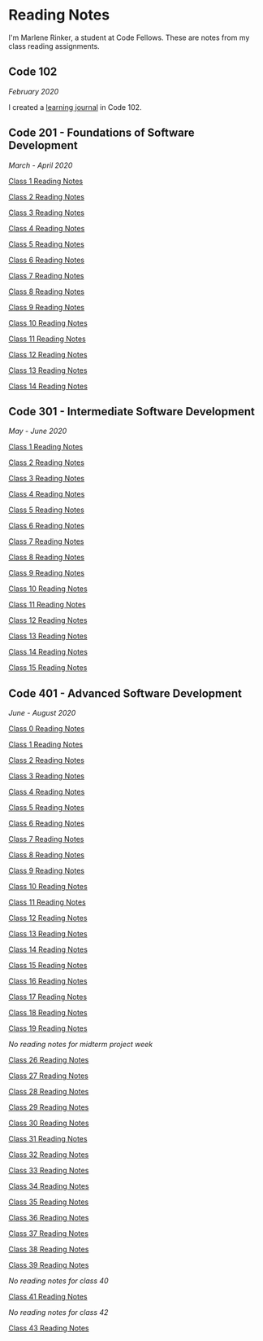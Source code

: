 # Reading Notes

I'm Marlene Rinker, a student at Code Fellows. These are notes from my class reading assignments.

## Code 102 
_February 2020_

I created a [learning journal](https://marlene-rinker.github.io/learning-journal/) in Code 102. 

## Code 201 - Foundations of Software Development
_March - April 2020_

[Class 1 Reading Notes](https://marlene-rinker.github.io/reading-notes/201/class-01) 

[Class 2 Reading Notes](https://marlene-rinker.github.io/reading-notes/201/class-02)

[Class 3 Reading Notes](https://marlene-rinker.github.io/reading-notes/201/class-03)

[Class 4 Reading Notes](https://marlene-rinker.github.io/reading-notes/201/class-04)

[Class 5 Reading Notes](https://marlene-rinker.github.io/reading-notes/201/class-05)

[Class 6 Reading Notes](https://marlene-rinker.github.io/reading-notes/201/class-06)

[Class 7 Reading Notes](https://marlene-rinker.github.io/reading-notes/201/class-07)

[Class 8 Reading Notes](https://marlene-rinker.github.io/reading-notes/201/class-08)

[Class 9 Reading Notes](https://marlene-rinker.github.io/reading-notes/201/class-09)

[Class 10 Reading Notes](https://marlene-rinker.github.io/reading-notes/201/class-10)

[Class 11 Reading Notes](https://marlene-rinker.github.io/reading-notes/201/class-11)

[Class 12 Reading Notes](https://marlene-rinker.github.io/reading-notes/201/class-12)

[Class 13 Reading Notes](https://marlene-rinker.github.io/reading-notes/201/class-13)

[Class 14 Reading Notes](https://marlene-rinker.github.io/reading-notes/201/class-14)

## Code 301 - Intermediate Software Development
_May - June 2020_

[Class 1 Reading Notes](https://marlene-rinker.github.io/reading-notes/301/class-01)

[Class 2 Reading Notes](https://marlene-rinker.github.io/reading-notes/301/class-02)

[Class 3 Reading Notes](https://marlene-rinker.github.io/reading-notes/301/class-03)

[Class 4 Reading Notes](https://marlene-rinker.github.io/reading-notes/301/class-04)

[Class 5 Reading Notes](https://marlene-rinker.github.io/reading-notes/301/class-05)

[Class 6 Reading Notes](https://marlene-rinker.github.io/reading-notes/301/class-06)

[Class 7 Reading Notes](https://marlene-rinker.github.io/reading-notes/301/class-07)

[Class 8 Reading Notes](https://marlene-rinker.github.io/reading-notes/301/class-08)

[Class 9 Reading Notes](https://marlene-rinker.github.io/reading-notes/301/class-09)

[Class 10 Reading Notes](https://marlene-rinker.github.io/reading-notes/301/class-10)

[Class 11 Reading Notes](https://marlene-rinker.github.io/reading-notes/301/class-11)

[Class 12 Reading Notes](https://marlene-rinker.github.io/reading-notes/301/class-12)

[Class 13 Reading Notes](https://marlene-rinker.github.io/reading-notes/301/class-13)

[Class 14 Reading Notes](https://marlene-rinker.github.io/reading-notes/301/class-14)

[Class 15 Reading Notes](https://marlene-rinker.github.io/reading-notes/301/class-15)

## Code 401 - Advanced Software Development
_June - August 2020_

[Class 0 Reading Notes](https://marlene-rinker.github.io/reading-notes/401/class-00)

[Class 1 Reading Notes](https://marlene-rinker.github.io/reading-notes/401/class-01)

[Class 2 Reading Notes](https://marlene-rinker.github.io/reading-notes/401/class-02)

[Class 3 Reading Notes](https://marlene-rinker.github.io/reading-notes/401/class-03)

[Class 4 Reading Notes](https://marlene-rinker.github.io/reading-notes/401/class-04)

[Class 5 Reading Notes](https://marlene-rinker.github.io/reading-notes/401/class-05)

[Class 6 Reading Notes](https://marlene-rinker.github.io/reading-notes/401/class-06)

[Class 7 Reading Notes](https://marlene-rinker.github.io/reading-notes/401/class-07)

[Class 8 Reading Notes](https://marlene-rinker.github.io/reading-notes/401/class-08)

[Class 9 Reading Notes](https://marlene-rinker.github.io/reading-notes/401/class-09)

[Class 10 Reading Notes](https://marlene-rinker.github.io/reading-notes/401/class-10)

[Class 11 Reading Notes](https://marlene-rinker.github.io/reading-notes/401/class-11)

[Class 12 Reading Notes](https://marlene-rinker.github.io/reading-notes/401/class-12)

[Class 13 Reading Notes](https://marlene-rinker.github.io/reading-notes/401/class-13)

[Class 14 Reading Notes](https://marlene-rinker.github.io/reading-notes/401/class-14)

[Class 15 Reading Notes](https://marlene-rinker.github.io/reading-notes/401/class-15)

[Class 16 Reading Notes](https://marlene-rinker.github.io/reading-notes/401/class-16)

[Class 17 Reading Notes](https://marlene-rinker.github.io/reading-notes/401/class-17)

[Class 18 Reading Notes](https://marlene-rinker.github.io/reading-notes/401/class-18)

[Class 19 Reading Notes](https://marlene-rinker.github.io/reading-notes/401/class-19)

_No reading notes for midterm project week_

[Class 26 Reading Notes](https://marlene-rinker.github.io/reading-notes/401/class-26)

[Class 27 Reading Notes](https://marlene-rinker.github.io/reading-notes/401/class-27)

[Class 28 Reading Notes](https://marlene-rinker.github.io/reading-notes/401/class-28)

[Class 29 Reading Notes](https://marlene-rinker.github.io/reading-notes/401/class-29)

[Class 30 Reading Notes](https://marlene-rinker.github.io/reading-notes/401/class-30)

[Class 31 Reading Notes](https://marlene-rinker.github.io/reading-notes/401/class-31)

[Class 32 Reading Notes](https://marlene-rinker.github.io/reading-notes/401/class-32)

[Class 33 Reading Notes](https://marlene-rinker.github.io/reading-notes/401/class-33)

[Class 34 Reading Notes](https://marlene-rinker.github.io/reading-notes/401/class-34)

[Class 35 Reading Notes](https://marlene-rinker.github.io/reading-notes/401/class-35)

[Class 36 Reading Notes](https://marlene-rinker.github.io/reading-notes/401/class-36)

[Class 37 Reading Notes](https://marlene-rinker.github.io/reading-notes/401/class-37)

[Class 38 Reading Notes](https://marlene-rinker.github.io/reading-notes/401/class-38)

[Class 39 Reading Notes](https://marlene-rinker.github.io/reading-notes/401/class-39)

_No reading notes for class 40_

[Class 41 Reading Notes](https://marlene-rinker.github.io/reading-notes/401/class-41)

_No reading notes for class 42_

[Class 43 Reading Notes](https://marlene-rinker.github.io/reading-notes/401/class-43)
